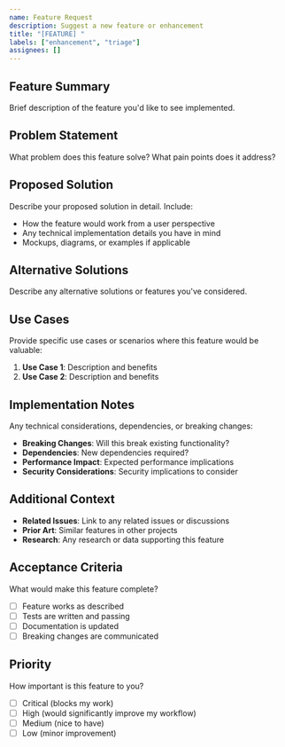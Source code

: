 ```yaml
---
name: Feature Request
description: Suggest a new feature or enhancement
title: "[FEATURE] "
labels: ["enhancement", "triage"]
assignees: []
---
```


## Feature Summary

Brief description of the feature you'd like to see implemented.

## Problem Statement

What problem does this feature solve? What pain points does it address?

## Proposed Solution

Describe your proposed solution in detail. Include:

- How the feature would work from a user perspective
- Any technical implementation details you have in mind
- Mockups, diagrams, or examples if applicable

## Alternative Solutions

Describe any alternative solutions or features you've considered.

## Use Cases

Provide specific use cases or scenarios where this feature would be valuable:

1. **Use Case 1**: Description and benefits
2. **Use Case 2**: Description and benefits

## Implementation Notes

Any technical considerations, dependencies, or breaking changes:

- **Breaking Changes**: Will this break existing functionality?
- **Dependencies**: New dependencies required?
- **Performance Impact**: Expected performance implications
- **Security Considerations**: Security implications to consider

## Additional Context

- **Related Issues**: Link to any related issues or discussions
- **Prior Art**: Similar features in other projects
- **Research**: Any research or data supporting this feature

## Acceptance Criteria

What would make this feature complete?

- [ ] Feature works as described
- [ ] Tests are written and passing
- [ ] Documentation is updated
- [ ] Breaking changes are communicated

## Priority

How important is this feature to you?

- [ ] Critical (blocks my work)
- [ ] High (would significantly improve my workflow)
- [ ] Medium (nice to have)
- [ ] Low (minor improvement)
 
 
